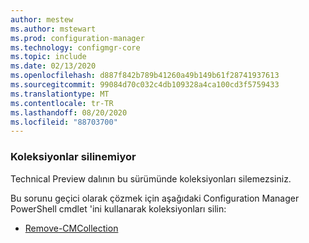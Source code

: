 ```yaml
---
author: mestew
ms.author: mstewart
ms.prod: configuration-manager
ms.technology: configmgr-core
ms.topic: include
ms.date: 02/13/2020
ms.openlocfilehash: d887f842b789b41260a49b149b61f28741937613
ms.sourcegitcommit: 99084d70c032c4db109328a4ca100cd3f5759433
ms.translationtype: MT
ms.contentlocale: tr-TR
ms.lasthandoff: 08/20/2020
ms.locfileid: "88703700"
---
```

### <a name="cant-delete-collections"></a><a name="ki_coll"></a> Koleksiyonlar silinemiyor

<!--6245446-->
Technical Preview dalının bu sürümünde koleksiyonları silemezsiniz.

Bu sorunu geçici olarak çözmek için aşağıdaki Configuration Manager PowerShell cmdlet 'ini kullanarak koleksiyonları silin:

- [Remove-CMCollection](/powershell/module/configurationmanager/remove-cmcollection?view=sccm-ps)